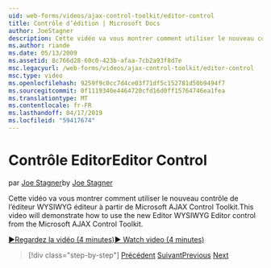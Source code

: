```yaml
---
uid: web-forms/videos/ajax-control-toolkit/editor-control
title: Contrôle d’édition | Microsoft Docs
author: JoeStagner
description: Cette vidéo va vous montrer comment utiliser le nouveau contrôle de l’éditeur WYSIWYG éditeur à partir de Microsoft AJAX Control Toolkit.
ms.author: riande
ms.date: 05/13/2009
ms.assetid: 8c766d28-60c0-423b-afaa-7cb2a93f8d7e
msc.legacyurl: /web-forms/videos/ajax-control-toolkit/editor-control
msc.type: video
ms.openlocfilehash: 9259f9c0cc7d4ce03f71df5c152781d50b9494f7
ms.sourcegitcommit: 0f1119340e4464720cfd16d0ff15764746ea1fea
ms.translationtype: MT
ms.contentlocale: fr-FR
ms.lasthandoff: 04/17/2019
ms.locfileid: "59417674"
---
```

# <a name="editor-control"></a><span data-ttu-id="8185b-103">Contrôle Editor</span><span class="sxs-lookup"><span data-stu-id="8185b-103">Editor Control</span></span>

<span data-ttu-id="8185b-104">par [Joe Stagner](https://github.com/JoeStagner)</span><span class="sxs-lookup"><span data-stu-id="8185b-104">by [Joe Stagner](https://github.com/JoeStagner)</span></span>

<span data-ttu-id="8185b-105">Cette vidéo va vous montrer comment utiliser le nouveau contrôle de l’éditeur WYSIWYG éditeur à partir de Microsoft AJAX Control Toolkit.</span><span class="sxs-lookup"><span data-stu-id="8185b-105">This video will demonstrate how to use the new Editor WYSIWYG Editor control from the Microsoft AJAX Control Toolkit.</span></span>

[<span data-ttu-id="8185b-106">&#9654;Regardez la vidéo (4 minutes)</span><span class="sxs-lookup"><span data-stu-id="8185b-106">&#9654; Watch video (4 minutes)</span></span>](https://channel9.msdn.com/Blogs/ASP-NET-Site-Videos/editor-control)

> [!div class="step-by-step"]
> <span data-ttu-id="8185b-107">[Précédent](combo-box.md)
> [Suivant](editor-control-custom.md)</span><span class="sxs-lookup"><span data-stu-id="8185b-107">[Previous](combo-box.md)
[Next](editor-control-custom.md)</span></span>
